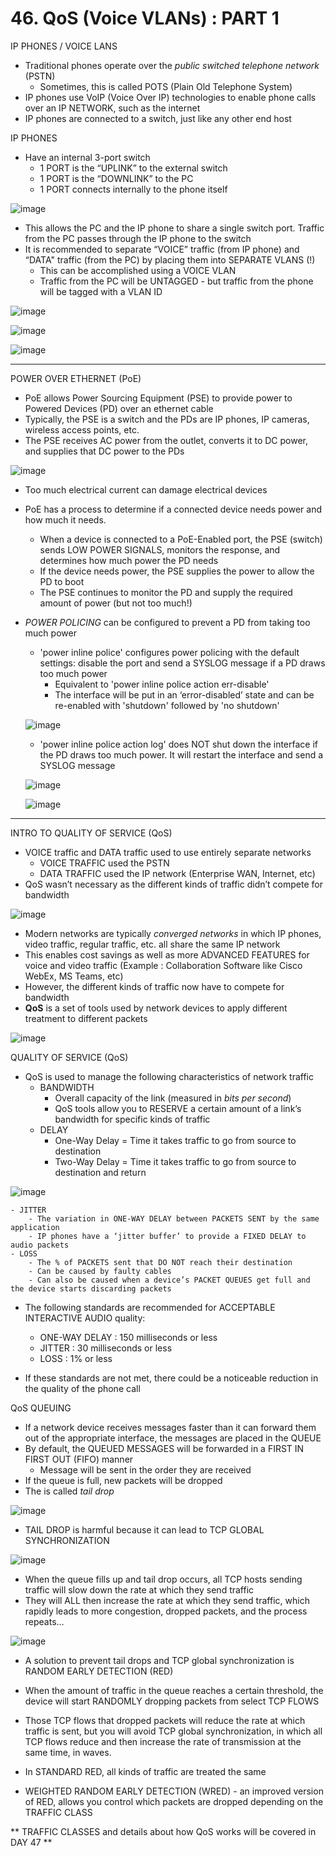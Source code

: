 # 46. QoS (Voice VLANs) : PART 1

IP PHONES / VOICE LANS

- Traditional phones operate over the *public switched telephone network* (PSTN)
    - Sometimes, this is called POTS (Plain Old Telephone System)
- IP phones use VoIP (Voice Over IP) technologies to enable phone calls over an IP NETWORK, such as the internet
- IP phones are connected to a switch, just like any other end host

IP PHONES

- Have an internal 3-port switch
    - 1 PORT is the “UPLINK” to the external switch
    - 1 PORT is the “DOWNLINK” to the PC
    - 1 PORT connects internally to the phone itself

![image](https://github.com/psaumur/CCNA/assets/106411237/0bba51c0-af57-49e4-ae29-fca2a1079a34)

- This allows the PC and the IP phone to share a single switch port. Traffic from the PC passes through the IP phone to the switch
- It is recommended to separate “VOICE” traffic (from IP phone) and “DATA" traffic (from the PC) by placing them into SEPARATE VLANS (!)
    - This can be accomplished using a VOICE VLAN
    - Traffic from the PC will be UNTAGGED - but traffic from the phone will be tagged with a VLAN ID

![image](https://github.com/psaumur/CCNA/assets/106411237/12a1bfa5-036a-4eb6-b165-23fc8209a1f8)

![image](https://github.com/psaumur/CCNA/assets/106411237/b7c5b7e6-fa79-4405-b72f-b609ab56f216)

![image](https://github.com/psaumur/CCNA/assets/106411237/fc26e9dd-e19e-43cc-9f2a-4022b47f98b4)

---

POWER OVER ETHERNET (PoE)

- PoE allows Power Sourcing Equipment (PSE) to provide power to Powered Devices (PD) over an ethernet cable
- Typically, the PSE is a switch and the PDs are IP phones, IP cameras, wireless access points, etc.
- The PSE receives AC power from the outlet, converts it to DC power, and supplies that DC power to the PDs

![image](https://github.com/psaumur/CCNA/assets/106411237/4229e398-a50e-487c-adf3-66b235ea9189)

- Too much electrical current can damage electrical devices
- PoE has a process to determine if a connected device needs power and how much it needs.
    - When a device is connected to a PoE-Enabled port, the PSE (switch) sends LOW POWER SIGNALS, monitors the response, and determines how much power the PD needs
    - If the device needs power, the PSE supplies the power to allow the PD to boot
    - The PSE continues to monitor the PD and supply the required amount of power (but not too much!)
- *POWER POLICING* can be configured to prevent a PD from taking too much power
    - 'power inline police' configures power policing with the default settings:  disable the port and send a SYSLOG message if a PD draws too much power
        - Equivalent to 'power inline police action err-disable'
        - The interface will be put in an ‘error-disabled’ state and can be re-enabled with 'shutdown' followed by 'no shutdown'
    
    ![image](https://github.com/psaumur/CCNA/assets/106411237/59914c0d-2c0e-4952-a4af-1f7ada02002d)
    -  'power inline police action log' does NOT shut down the interface if the PD draws too much power. It will restart the interface and send a SYSLOG message
    
    ![image](https://github.com/psaumur/CCNA/assets/106411237/9717fb1e-9129-41f9-90bb-613c2bdee460)
    
    ![image](https://github.com/psaumur/CCNA/assets/106411237/8fe2eb15-49be-4f63-9f6f-79c0d5fe052f)
    

---

INTRO TO QUALITY OF SERVICE (QoS)

- VOICE traffic and DATA traffic used to use entirely separate networks
    - VOICE TRAFFIC used the PSTN
    - DATA TRAFFIC used the IP network (Enterprise WAN, Internet, etc)
- QoS wasn’t necessary as the different kinds of traffic didn’t compete for bandwidth

![image](https://github.com/psaumur/CCNA/assets/106411237/8a21a767-5a93-42bd-a8d4-52453f8a7341)

- Modern networks are typically *converged networks* in which IP phones, video traffic, regular traffic, etc. all share the same IP network
- This enables cost savings as well as more ADVANCED FEATURES for voice and video traffic (Example : Collaboration Software like Cisco WebEx, MS Teams, etc)
- However, the different kinds of traffic now have to compete for bandwidth
- **QoS** is a set of tools used by network devices to apply different treatment to different packets

![image](https://github.com/psaumur/CCNA/assets/106411237/8909efdb-bbbd-4f50-b412-7abe12a3bcef)

QUALITY OF SERVICE (QoS)

- QoS is used to manage the following characteristics of network traffic
    - BANDWIDTH
        - Overall capacity of the link (measured in *bits per second*)
        - QoS tools allow you to RESERVE a certain amount of a link’s bandwidth for specific kinds of traffic
    - DELAY
        - One-Way Delay = Time it takes traffic to go from source to destination
        - Two-Way Delay = Time it takes traffic to go from source to destination and return
        
![image](https://github.com/psaumur/CCNA/assets/106411237/29ed6306-a6aa-46ba-af2f-5ebcd383d1d7)
        
    
    - JITTER
        - The variation in ONE-WAY DELAY between PACKETS SENT by the same application
        - IP phones have a ‘jitter buffer’ to provide a FIXED DELAY to audio packets
    - LOSS
        - The % of PACKETS sent that DO NOT reach their destination
        - Can be caused by faulty cables
        - Can also be caused when a device’s PACKET QUEUES get full and the device starts discarding packets
    
- The following standards are recommended for ACCEPTABLE INTERACTIVE AUDIO quality:
    - ONE-WAY DELAY : 150 milliseconds or less
    - JITTER : 30 milliseconds or less
    - LOSS : 1% or less
    
- If these standards are not met, there could be a noticeable reduction in the quality of the phone call
    
    

QoS QUEUING

- If a network device receives messages faster than it can forward them out of the appropriate interface, the messages are placed in the QUEUE
- By default, the QUEUED MESSAGES will be forwarded in a FIRST IN FIRST OUT (FIFO) manner
    - Message will be sent in the order they are received
- If the queue is full, new packets will be dropped
- The is called *tail drop*

![image](https://github.com/psaumur/CCNA/assets/106411237/15de2fcd-5711-4014-8185-9975b2ce8a0d)

- TAIL DROP is harmful because it can lead to TCP GLOBAL SYNCHRONIZATION

![image](https://github.com/psaumur/CCNA/assets/106411237/1d22afa7-91aa-4e86-9c5f-ad9506dcb44c)

- When the queue fills up and tail drop occurs, all TCP hosts sending traffic will slow down the rate at which they send traffic
- They will ALL then increase the rate at which they send traffic, which rapidly leads to more congestion, dropped packets, and the process repeats…

![image](https://github.com/psaumur/CCNA/assets/106411237/b75c2cac-043c-4df6-a1d6-f26d9110630a)

- A solution to prevent tail drops and TCP global synchronization is RANDOM EARLY DETECTION (RED)

- When the amount of traffic in the queue reaches a certain threshold, the device will start RANDOMLY dropping packets from select TCP FLOWS
- Those TCP flows that dropped packets will reduce the rate at which traffic is sent, but you will avoid TCP global synchronization, in which all TCP flows reduce and then increase the rate of transmission at the same time, in waves.
- In STANDARD RED, all kinds of traffic are treated the same
- WEIGHTED RANDOM EARLY DETECTION (WRED) - an improved version of RED, allows you control which packets are dropped depending on the TRAFFIC CLASS

** TRAFFIC CLASSES and details about how QoS works will be covered in DAY 47 **

